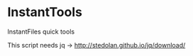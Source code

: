 InstantTools
============

InstantFiles quick tools

This script needs jq -> http://stedolan.github.io/jq/download/
